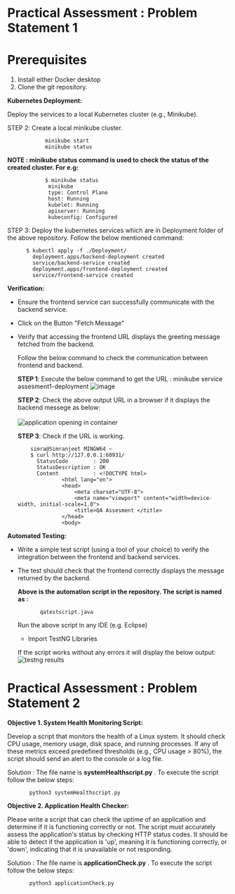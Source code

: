 # Practical Assessment : Problem Statement 1

# Prerequisites
1.	Install either Docker desktop
2.	Clone the git repository.

**Kubernetes Deployment:**

Deploy the services to a local Kubernetes cluster (e.g., Minikube).

STEP 2: Create a local minikube cluster.
                
                minikube start
                minikube status

**NOTE : minikube status command is used to check the status of the created cluster. For e.g:**
                
                $ minikube status
                 minikube
                 type: Control Plane
                 host: Running
                 kubelet: Running
                 apiserver: Running
                 kubeconfig: Configured



STEP 3: Deploy the kubernetes services which are in Deployment folder of the above repository. Follow the below mentioned command:
          
          $ kubectl apply -f ./Deployment/
            deployment.apps/backend-deployment created
            service/backend-service created
            deployment.apps/frontend-deployment created
            service/frontend-service created



**Verification:**

- Ensure the frontend service can successfully communicate with the backend service.
- Click on the Button "Fetch Message"
- Verify that accessing the frontend URL displays the greeting message fetched from the backend.

  Follow the below command to check the communication between frontend and backend.

  **STEP 1**: Execute the below command to get the URL :
          minikube service assesment1-deployment
  ![image](https://github.com/user-attachments/assets/86639e66-9774-401c-9246-778fdd2c54c7)

  **STEP 2**: Check the above output URL in a browser if it displays the backend messege as below:<br>
         <br>![application opening in container](https://github.com/user-attachments/assets/fc0c780c-38c8-4a6d-8b8d-8be1d5de7f6f)


  **STEP 3**: Check if the URL is working.

          simra@Simranjeet MINGW64 ~
          $ curl http://127.0.0.1:60931/
            StatusCode        : 200
            StatusDescription : OK
            Content           : <!DOCTYPE html>
                    <html lang="en">
                    <head>
                        <meta charset="UTF-8">
                        <meta name="viewport" content="width=device-width, initial-scale=1.0">
                        <title>QA Assesment </title>
                    </head>
                    <body>



**Automated Testing:**

- Write a simple test script (using a tool of your choice) to verify the integration between the frontend and backend services.
- The test should check that the frontend correctly displays the message returned by the backend.

  **Above is the automation script in the repository. The script is named as :**

             qatestscript.java

  Run the above script in any IDE (e.g. Eclipse)
    -    Import TestNG Libraries

  If the script works without any errors it will display the below output:
             ![testng results](https://github.com/user-attachments/assets/0f1c1d05-f85e-41e3-a728-2575ea267cd5)



# Practical Assessment : Problem Statement 2

**Objective 1. System Health Monitoring Script:**

Develop a script that monitors the health of a Linux system. It should check
CPU usage, memory usage, disk space, and running processes. If any of
these metrics exceed predefined thresholds (e.g., CPU usage > 80%), the
script should send an alert to the console or a log file.

Solution : The file name is **systemHealthscript.py** . To execute the script follow the below steps:
           
           python3 systemHealthscript.py


**Objective 2. Application Health Checker:**

Please write a script that can check the uptime of an application and
determine if it is functioning correctly or not. The script must accurately
assess the application's status by checking HTTP status codes. It should be
able to detect if the application is 'up', meaning it is functioning correctly, or
'down', indicating that it is unavailable or not responding.

Solution : The file name is **applicationCheck.py** . To execute the script follow the below steps:

           python3 applicationCheck.py
